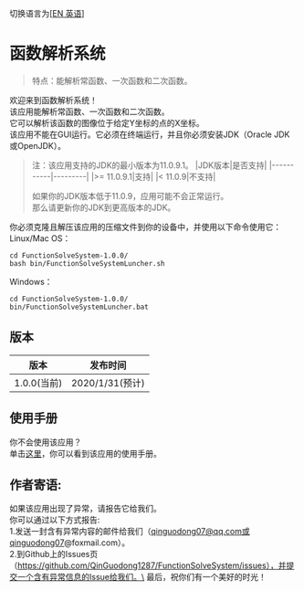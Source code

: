 切换语言为\[[EN 英语](README.md)\]
# 函数解析系统

> 特点：能解析常函数、一次函数和二次函数。

欢迎来到函数解析系统！\
该应用能解析常函数、一次函数和二次函数。\
它可以解析该函数的图像位于给定Y坐标的点的X坐标。\
该应用不能在GUI运行。它必须在终端运行，并且你必须安装JDK（Oracle JDK或OpenJDK）。

> 注：该应用支持的JDK的最小版本为11.0.9.1。
> |JDK版本|是否支持|
> |-----------|---------|
> |>= 11.0.9.1|支持|
> |< 11.0.9|不支持|
> 
> 如果你的JDK版本低于11.0.9，应用可能不会正常运行。\
> 那么请更新你的JDK到更高版本的JDK。

你必须克隆且解压该应用的压缩文件到你的设备中，并使用以下命令使用它：\
Linux/Mac OS：
```
cd FunctionSolveSystem-1.0.0/
bash bin/FunctionSolveSystemLuncher.sh
```
Windows：
```
cd FunctionSolveSystem-1.0.0/
bin/FunctionSolveSystemLuncher.bat
```

## 版本
|版本|发布时间|
|-------|------------|
|1.0.0(当前)|2020/1/31(预计)|

## 使用手册
你不会使用该应用？\
单击[这里](doc/Using-manual.md)，你可以看到该应用的使用手册。

## 作者寄语:
如果该应用出现了异常，请报告它给我们。\
你可以通过以下方式报告:\
1.发送一封含有异常内容的邮件给我们（qinguodong07@qq.com或qinguodong07@foxmail.com）。\
2.到Github上的Issues页（https://github.com/QinGuodong1287/FunctionSolveSystem/issues），并提交一个含有异常信息的Issue给我们。\
最后，祝你们有一个美好的时光！
